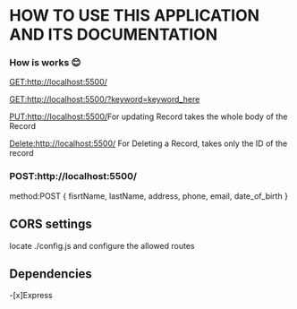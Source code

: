 # **HOW TO USE THIS APPLICATION AND ITS DOCUMENTATION**

### How is works :blush:

[GET:http://localhost:5500/](http://localhost:5500/)

[GET:http://localhost:5500/?keyword=keyword_here](http://localhost:5500/?keyword=keyword_here)

[PUT:http://localhost:5500/](http://localhost:5500/)For updating Record takes the whole body of the Record

[Delete:http://localhost:5500/](http://localhost:5500/) For Deleting a Record, takes only the ID of the record

### POST:http://localhost:5500/
method:POST
{
    fisrtName,
    lastName,
    address,
    phone,
    email,
    date_of_birth
}

## CORS settings

locate ./config.js and configure the allowed routes
## Dependencies
-[x]Express

